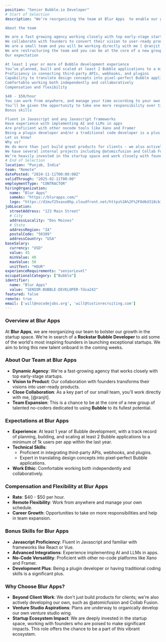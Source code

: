 ```yaml
---
position: "Senior Bubble.io Developer"
# Start of Selection
description: "We’re reorganizing the team at Blur Apps  to enable our growth in the startups space. We’re looking for a Rockstar Bubble Developer to join Blur Apps and help some of the world’s most inspiring founders launch kickass startups! We’d like to add this developer to the team in the coming few weeks.

About the team

We are a fast growing agency working closely with top early-stage startups
We collaborate with founders to convert their vision to user-ready products
We are a small team and you will be working directly with me [ @ranjit ]
We are restructuring the team and you can be at the core of a new group of talented Bubblers
Our expectation

At least 1 year or more of Bubble development experience
You’ve planned, built and scaled at least 2 Bubble applications to a minimum of 1k users per app within the last year
Proficiency in connecting third-party APIs, webhooks, and plugins
Capability to translate design concepts into pixel-perfect Bubble applications
Comfortable working both independently and collaboratively
Compensation and flexibility

$40 - $50/hour
You can work from anywhere, and manage your time according to your own schedule
You’ll be given the opportunity to take one more responsibility over time and help grow the team
Bonus skills

Fluent in Javascript and any Javascript frameworks
Have experience with implementing AI and LLMs in apps
Are proficient with other nocode tools like Xano and Framer
Being a plugin developer and/or a traditional code developer is a plus.
Let us know!
Why us?
We do more than just build great products for clients - we also actively build our own products.
We have several internal projects including @atomicfusion and Collab Fusion in the works and plan to organically develop our own venture studio wing as well.
We’re heavily invested in the startup space and work closely with founders that tend to go on to do great things. You’ll have the opportunity to work on all of this and more."
# End of Selection
location: "Punjab, India"
team: "Remote"
datePosted: "2024-11-11T00:00:00Z"
validThrough: "2025-02-11T00:00"
employmentType: "CONTRACTOR"
hiringOrganization: 
  name: "Blur Apps"
  sameAs: "https://blurapps.com/"
  logo: "https://d1muf25xaso8hp.cloudfront.net/https%3A%2F%2F8d6d318cb1c67bc0b84ee11b83349e08.cdn.bubble.io%2Ff1707394005610x495759504272951040%2Fblur_apps_logo.jpeg?w=48&h=48&auto=compress&dpr=2&fit=max"
jobLocation:
  streetAddress: "123 Main Street"  
  # City
  addressLocality: "Des Moines"
  # State   
  addressRegion: "IA"
  postalCode: "50309"
  addressCountry: "USA"
baseSalary:
  currency: "USD"
  value: 45
  minValue: 40 
  maxValue: 50
  unitText: "HOUR"
experienceRequirements: "seniorLevel"
occupationalCategory: ["Bubble"]
identifier:
  name: "Blur Apps"
  value: "SENIOR-BUBBLE-DEVELOPER-fdsa242"
featured: false
remote: true
email: ['will@nocodejobs.org', 'will@tustinrecruiting.com']
---
```


### Overview at Blur Apps
At **Blur Apps**, we are reorganizing our team to bolster our growth in the startup space. We're in search of a **Rockstar Bubble Developer** to aid some of the world's most inspiring founders in launching exceptional startups. We aim to bring this new talent onboard in the coming weeks.

### About Our Team at Blur Apps
- **Dynamic Agency**: We're a fast-growing agency that works closely with top early-stage startups.
- **Vision to Product**: Our collaboration with founders transforms their visions into user-ready products.
- **Close Collaboration**: As a key part of our small team, you'll work directly with me, [@ranjit].
- **Team Expansion**: This is a chance to be at the core of a new group of talented no-coders dedicated to using **Bubble** to its fullest potential.

### Expectations at Blur Apps
- **Experience**: At least 1 year of Bubble development, with a track record of planning, building, and scaling at least 2 Bubble applications to a minimum of 1k users per app within the last year.
- **Technical Skills**:
  - Proficient in integrating third-party APIs, webhooks, and plugins.
  - Expert in translating design concepts into pixel-perfect Bubble applications.
- **Work Ethic**: Comfortable working both independently and collaboratively.

### Compensation and Flexibility at Blur Apps
- **Rate**: $40 - $50 per hour.
- **Remote Flexibility**: Work from anywhere and manage your own schedule.
- **Career Growth**: Opportunities to take on more responsibilities and help in team expansion.

### Bonus Skills for Blur Apps
- **Javascript Proficiency**: Fluent in Javascript and familiar with frameworks like React or Vue.
- **Advanced Integrations**: Experience implementing AI and LLMs in apps.
- **No-Code Versatility**: Proficient with other no-code platforms like Xano and Framer.
- **Development Plus**: Being a plugin developer or having traditional coding skills is a significant plus.

### Why Choose Blur Apps?
- **Beyond Client Work**: We don't just build products for clients; we're also actively developing our own, such as @atomicfusion and Collab Fusion.
- **Venture Studio Aspirations**: Plans are underway to organically develop our own venture studio wing.
- **Startup Ecosystem Impact**: We are deeply invested in the startup space, working with founders who are poised to make significant impacts. This role offers the chance to be a part of this vibrant ecosystem.


